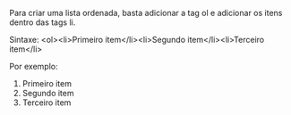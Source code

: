 Para criar uma lista ordenada, basta adicionar a tag ol e adicionar os itens dentro das tags li.

Sintaxe: \<ol\>\<li\>Primeiro item\<\/li\>\<li\>Segundo item\<\/li\>\<li\>Terceiro item\<\/li\>

Por exemplo: <ol><li>Primeiro item</li><li>Segundo item</li><li>Terceiro item</li>